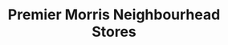 ---
title: "Premier Morris Neighbourhead Stores"
url: /brighton/premier-morris-neighbourhead-stores/
shop: convenience
---